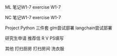 ML
笔记W1-7
exercise W1-7

NC
笔记W1-7
exercise W1-7

Project
	Python 三件套
	glm尝试部署
	langchain尝试部署

研究生申请
	推荐信
		R
		V
	PS填写


其他
	打扫厨房
	打扫房间
	洗衣服



